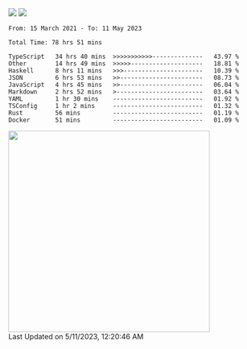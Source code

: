 <div>
  <img src="https://github-readme-stats.vercel.app/api?username=naporin0624&count_private=true&show_icons=true" />
  <img src="https://github-readme-stats.vercel.app/api/top-langs/?username=naporin0624&layout=compact&hide=css" />
  <!--START_SECTION:waka-->

```text
From: 15 March 2021 - To: 11 May 2023

Total Time: 78 hrs 51 mins

TypeScript   34 hrs 40 mins  >>>>>>>>>>>--------------   43.97 %
Other        14 hrs 49 mins  >>>>>--------------------   18.81 %
Haskell      8 hrs 11 mins   >>>----------------------   10.39 %
JSON         6 hrs 53 mins   >>-----------------------   08.73 %
JavaScript   4 hrs 45 mins   >>-----------------------   06.04 %
Markdown     2 hrs 52 mins   >------------------------   03.64 %
YAML         1 hr 30 mins    -------------------------   01.92 %
TSConfig     1 hr 2 mins     -------------------------   01.32 %
Rust         56 mins         -------------------------   01.19 %
Docker       51 mins         -------------------------   01.09 %
```

<!--END_SECTION:waka-->
  
  <!--START_SECTION:lapras-card-->
<a href="https://lapras.com/public/CDQE7TF" target="_blank" rel="noopener noreferrer"><img src="https://lapras-card-generator.vercel.app/api/svg?e=3.56&b=3.48&i=3.5&b1=%23232323&b2=%236d6d6d&i1=%23212121&i2=%23818181&l=ja" width="400" ></a>  
Last Updated on 5/11/2023, 12:20:46 AM
<!--END_SECTION:lapras-card-->
</div>
